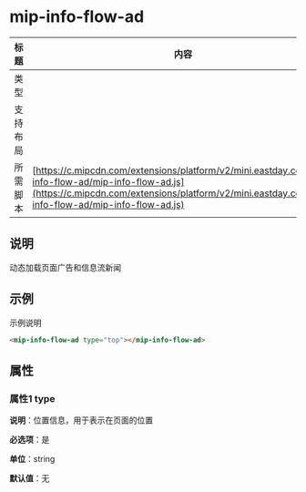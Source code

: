 # mip-info-flow-ad

标题|内容
----|----
类型|
支持布局|
所需脚本| [https://c.mipcdn.com/extensions/platform/v2/mini.eastday.com/mip-info-flow-ad/mip-info-flow-ad.js](https://c.mipcdn.com/extensions/platform/v2/mini.eastday.com/mip-info-flow-ad/mip-info-flow-ad.js)

## 说明

动态加载页面广告和信息流新闻

## 示例

示例说明

```html
<mip-info-flow-ad type="top"></mip-info-flow-ad>
```

## 属性

### 属性1 type

**说明**：位置信息，用于表示在页面的位置

**必选项**：是

**单位**：string

**默认值**：无

